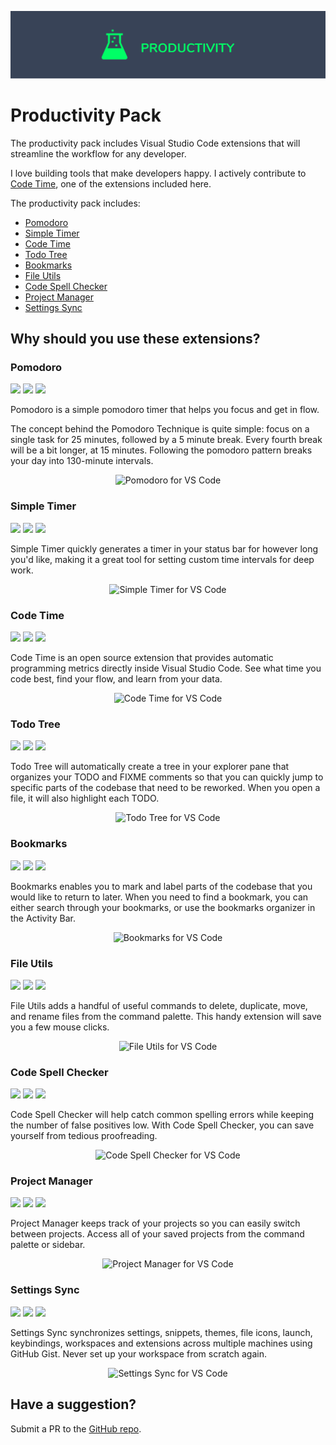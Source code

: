 ![Banner](banner.png)

# Productivity Pack

The productivity pack includes Visual Studio Code extensions that will streamline the workflow for any developer. 

I love building tools that make developers happy. I actively contribute to [Code Time](https://marketplace.visualstudio.com/items?itemName=softwaredotcom.swdc-vscode), one of the extensions included here.

The productivity pack includes: 

* [Pomodoro](https://marketplace.visualstudio.com/items?itemName=cosminalco.pomodoro)
* [Simple Timer](https://marketplace.visualstudio.com/items?itemName=burkeholland.simple-timer)
* [Code Time](https://marketplace.visualstudio.com/items?itemName=softwaredotcom.swdc-vscode)
* [Todo Tree](https://marketplace.visualstudio.com/items?itemName=Gruntfuggly.todo-tree)
* [Bookmarks](https://marketplace.visualstudio.com/items?itemName=alefragnani.Bookmarks)
* [File Utils](https://marketplace.visualstudio.com/items?itemName=sleistner.vscode-fileutils)
* [Code Spell Checker](https://marketplace.visualstudio.com/items?itemName=streetsidesoftware.code-spell-checker)
* [Project Manager](https://marketplace.visualstudio.com/items?itemName=alefragnani.project-manager)
* [Settings Sync](https://marketplace.visualstudio.com/items?itemName=Shan.code-settings-sync)


## Why should you use these extensions? 

### Pomodoro

[![](https://vsmarketplacebadge.apphb.com/version-short/cosminalco.pomodoro.svg)](https://marketplace.visualstudio.com/items?itemName=cosminalco.pomodoro) 
[![](https://vsmarketplacebadge.apphb.com/installs-short/cosminalco.pomodoro.svg)](https://marketplace.visualstudio.com/items?itemName=cosminalco.pomodoro) 
[![](https://vsmarketplacebadge.apphb.com/rating-short/cosminalco.pomodoro.svg)](https://marketplace.visualstudio.com/items?itemName=cosminalco.pomodoro)

Pomodoro is a simple pomodoro timer that helps you focus and get in flow. 

The concept behind the Pomodoro Technique is quite simple: focus on a single task for 25 minutes, followed by a 5 minute break. Every fourth break will be a bit longer, at 15 minutes. Following the pomodoro pattern breaks your day into 130-minute intervals.

<p align="center" style="margin: 0 10%">
  <img src="https://github.com/cosminalco/pomodoro-vscode/raw/master/images/pomodoro.gif" alt="Pomodoro for VS Code" />
</p>

### Simple Timer

[![](https://vsmarketplacebadge.apphb.com/version-short/burkeholland.simple-timer.svg)](https://marketplace.visualstudio.com/items?itemName=burkeholland.simple-timer) 
[![](https://vsmarketplacebadge.apphb.com/installs-short/burkeholland.simple-timer.svg)](https://marketplace.visualstudio.com/items?itemName=burkeholland.simple-timer) 
[![](https://vsmarketplacebadge.apphb.com/rating-short/burkeholland.simple-timer.svg)](https://marketplace.visualstudio.com/items?itemName=burkeholland.simple-timer)

Simple Timer quickly generates a timer in your status bar for however long you'd like, making it a great tool for setting custom time intervals for deep work. 

<p align="center" style="margin: 0 10%">
  <img src="https://i.imgur.com/LONhxX5.png" alt="Simple Timer for VS Code" />
</p>

### Code Time

[![](https://vsmarketplacebadge.apphb.com/version-short/softwaredotcom.swdc-vscode.svg)](https://marketplace.visualstudio.com/items?itemName=softwaredotcom.swdc-vscode) 
[![](https://vsmarketplacebadge.apphb.com/installs-short/softwaredotcom.swdc-vscode.svg)](https://marketplace.visualstudio.com/items?itemName=softwaredotcom.swdc-vscode) 
[![](https://vsmarketplacebadge.apphb.com/rating-short/softwaredotcom.swdc-vscode.svg)](https://marketplace.visualstudio.com/items?itemName=softwaredotcom.swdc-vscode)

Code Time is an open source extension that provides automatic programming metrics directly inside Visual Studio Code. See what time you code best, find your flow, and learn from your data. 

<p align="center" style="margin: 0 10%">
  <img src="https://s3-us-west-1.amazonaws.com/swdc-static-assets/vs-code-dashboard.gif" alt="Code Time for VS Code" />
</p>

### Todo Tree

[![](https://vsmarketplacebadge.apphb.com/version-short/Gruntfuggly.todo-tree.svg)](https://marketplace.visualstudio.com/items?itemName=Gruntfuggly.todo-tree) 
[![](https://vsmarketplacebadge.apphb.com/installs-short/Gruntfuggly.todo-tree.svg)](https://marketplace.visualstudio.com/items?itemName=Gruntfuggly.todo-tree) 
[![](https://vsmarketplacebadge.apphb.com/rating-short/Gruntfuggly.todo-tree.svg)](https://marketplace.visualstudio.com/items?itemName=Gruntfuggly.todo-tree)

Todo Tree will automatically create a tree in your explorer pane that organizes your TODO and FIXME comments so that you can quickly jump to specific parts of the codebase that need to be reworked. When you open a file, it will also highlight each TODO.

<p align="center" style="margin: 0 10%">
  <img src="https://raw.githubusercontent.com/Gruntfuggly/todo-tree/master/resources/screenshot.png" alt="Todo Tree for VS Code" />
</p>

### Bookmarks

[![](https://vsmarketplacebadge.apphb.com/version-short/alefragnani.Bookmarks.svg)](https://marketplace.visualstudio.com/items?itemName=alefragnani.Bookmarks) 
[![](https://vsmarketplacebadge.apphb.com/installs-short/alefragnani.Bookmarks.svg)](https://marketplace.visualstudio.com/items?itemName=alefragnani.Bookmarks) 
[![](https://vsmarketplacebadge.apphb.com/rating-short/alefragnani.Bookmarks.svg)](https://marketplace.visualstudio.com/items?itemName=alefragnani.Bookmarks)

Bookmarks enables you to mark and label parts of the codebase that you would like to return to later. When you need to find a bookmark, you can either search through your bookmarks, or use the bookmarks organizer in the Activity Bar. 

<p align="center" style="margin: 0 10%">
  <img src="https://github.com/alefragnani/vscode-bookmarks/raw/master/images/bookmarks-toggle-labeled.gif" alt="Bookmarks for VS Code" />
</p>

### File Utils

[![](https://vsmarketplacebadge.apphb.com/version-short/sleistner.vscode-fileutils.svg)](https://marketplace.visualstudio.com/items?itemName=sleistner.vscode-fileutils) 
[![](https://vsmarketplacebadge.apphb.com/installs-short/sleistner.vscode-fileutils.svg)](https://marketplace.visualstudio.com/items?itemName=sleistner.vscode-fileutils) 
[![](https://vsmarketplacebadge.apphb.com/rating-short/sleistner.vscode-fileutils.svg)](https://marketplace.visualstudio.com/items?itemName=sleistner.vscode-fileutils)

File Utils adds a handful of useful commands to delete, duplicate, move, and rename files from the command palette. This handy extension will save you a few mouse clicks. 

<p align="center" style="margin: 0 10%">
  <img src="https://github.com/sleistner/vscode-fileutils/raw/master/images/howto.png" alt="File Utils for VS Code" />
</p>

### Code Spell Checker

[![](https://vsmarketplacebadge.apphb.com/version-short/streetsidesoftware.code-spell-checker.svg)](https://marketplace.visualstudio.com/items?itemName=streetsidesoftware.code-spell-checker) 
[![](https://vsmarketplacebadge.apphb.com/installs-short/streetsidesoftware.code-spell-checker.svg)](https://marketplace.visualstudio.com/items?itemName=streetsidesoftware.code-spell-checker) 
[![](https://vsmarketplacebadge.apphb.com/rating-short/streetsidesoftware.code-spell-checker.svg)](https://marketplace.visualstudio.com/items?itemName=streetsidesoftware.code-spell-checker)

Code Spell Checker will help catch common spelling errors while keeping the number of false positives low. With Code Spell Checker, you can save yourself from tedious proofreading. 

<p align="center" style="margin: 0 10%">
  <img src="https://raw.githubusercontent.com/Jason-Rev/vscode-spell-checker/master/packages/client/images/example.gif" alt="Code Spell Checker for VS Code" />
</p>

### Project Manager

[![](https://vsmarketplacebadge.apphb.com/version-short/alefragnani.project-manager.svg)](https://marketplace.visualstudio.com/items?itemName=alefragnani.project-manager) 
[![](https://vsmarketplacebadge.apphb.com/installs-short/alefragnani.project-manager.svg)](https://marketplace.visualstudio.com/items?itemName=alefragnani.project-manager) 
[![](https://vsmarketplacebadge.apphb.com/rating-short/alefragnani.project-manager.svg)](https://marketplace.visualstudio.com/items?itemName=alefragnani.project-manager)

Project Manager keeps track of your projects so you can easily switch between projects. Access all of your saved projects from the command palette or sidebar. 

<p align="center" style="margin: 0 10%">
  <img src="https://github.com/geoffstevens8/productivity-pack/blob/master/images/project-manager.png?raw=true" alt="Project Manager for VS Code" />
</p>

### Settings Sync

[![](https://vsmarketplacebadge.apphb.com/version-short/Shan.code-settings-sync.svg)](https://marketplace.visualstudio.com/items?itemName=Shan.code-settings-sync) 
[![](https://vsmarketplacebadge.apphb.com/installs-short/Shan.code-settings-sync.svg)](https://marketplace.visualstudio.com/items?itemName=Shan.code-settings-sync) 
[![](https://vsmarketplacebadge.apphb.com/rating-short/Shan.code-settings-sync.svg)](https://marketplace.visualstudio.com/items?itemName=Shan.code-settings-sync)

Settings Sync synchronizes settings, snippets, themes, file icons, launch, keybindings, workspaces and extensions across multiple machines using GitHub Gist. Never set up your workspace from scratch again. 

<p align="center" style="margin: 0 10%">
  <img src="https://media.giphy.com/media/xT9Iglsi3CS9noE8tW/source.gif" alt="Settings Sync for VS Code" />
</p>

## Have a suggestion? 

Submit a PR to the [GitHub repo](https://github.com/geoffstevens8/productivity-pack). 
